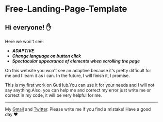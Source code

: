 # Free-Landing-Page-Template

## Hi everyone! :hand:

Here we won't see:
* __*ADAPTIVE*__
* __*Сhange language on button click*__
* __*Spectacular appearance of elements when scrolling the page*__

On this website you won't see an adaptive because it's pretty difficult for me and I learn it as i can. In the future, I will finish it, I promise.

This is my first work on GutHub.You can use it for your needs and I will not say anything.Also, you can help me and correct my error just write me or correct in my code, it will be very helpful for me.

___

 My [Gmail](evgenmoiseev137@gmail.com) and [Twitter](@papochkinomolko). Please write me if you find a mistake! Have a good day :heart:
